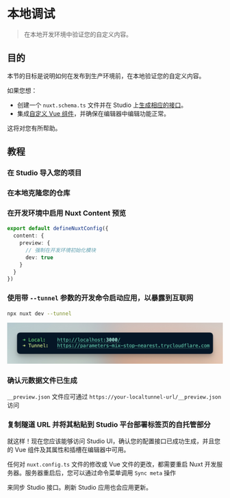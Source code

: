 # 本地调试

> 在本地开发环境中验证您的自定义内容。

## 目的

本节的目标是说明如何在发布到生产环境前，在本地验证您的自定义内容。

如果您想：

- 创建一个 `nuxt.schema.ts` 文件并在 Studio 上[生成相应的接口](/docs/studio/config)。
- 集成[自定义 Vue 组件](/docs/studio/content)，并确保在编辑器中编辑功能正常。

这将对您有所帮助。

## 教程

<steps>

### 在 Studio 导入您的项目

### 在本地克隆您的仓库

### 在开发环境中启用 Nuxt Content 预览

```ts [nuxt.config.ts]
export default defineNuxtConfig({
  content: {
    preview: {
      // 强制在开发环境初始化模块
      dev: true
    }
  }
})
```

### 使用带 `--tunnel` 参数的开发命令启动应用，以暴露到互联网

```bash [Terminal]
npx nuxt dev --tunnel
```

![本地隧道暴露](/docs/studio/dev-tunnel.png)

### 确认元数据文件已生成

`__preview.json` 文件应可通过 `https://your-localtunnel-url/__preview.json` 访问

### 复制隧道 URL 并将其粘贴到 Studio 平台部署标签页的自托管部分

</steps>

<tip>

就这样！现在您应该能够访问 Studio UI，确认您的配置接口已成功生成，并且您的 Vue 组件及其属性和插槽在编辑器中可用。

</tip>

<warning>

任何对 `nuxt.config.ts` 文件的修改或 Vue 文件的更改，都需要重启 Nuxt 开发服务器。服务器重启后，您可以通过命令菜单调用 `Sync meta` 操作 <kbd value="meta">



</kbd>

 <kbd value="K">



</kbd>

 来同步 Studio 接口。刷新 Studio 应用也会应用更新。

</warning>
